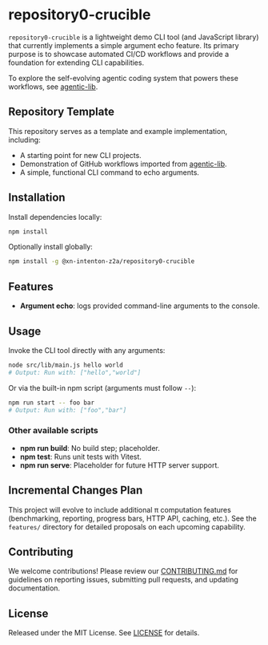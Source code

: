 # repository0-crucible

`repository0-crucible` is a lightweight demo CLI tool (and JavaScript library) that currently implements a simple argument echo feature. Its primary purpose is to showcase automated CI/CD workflows and provide a foundation for extending CLI capabilities.

To explore the self-evolving agentic coding system that powers these workflows, see [agentic-lib](https://github.com/xn-intenton-z2a/agentic-lib).

## Repository Template

This repository serves as a template and example implementation, including:

* A starting point for new CLI projects.
* Demonstration of GitHub workflows imported from [agentic-lib](https://github.com/xn-intenton-z2a/agentic-lib).
* A simple, functional CLI command to echo arguments.

## Installation

Install dependencies locally:

```bash
npm install
```

Optionally install globally:

```bash
npm install -g @xn-intenton-z2a/repository0-crucible
```

## Features

- **Argument echo**: logs provided command-line arguments to the console.

## Usage

Invoke the CLI tool directly with any arguments:

```bash
node src/lib/main.js hello world
# Output: Run with: ["hello","world"]
```

Or via the built-in npm script (arguments must follow `--`):

```bash
npm run start -- foo bar
# Output: Run with: ["foo","bar"]
```

### Other available scripts

- **npm run build**: No build step; placeholder.
- **npm test**: Runs unit tests with Vitest.
- **npm run serve**: Placeholder for future HTTP server support.

## Incremental Changes Plan

This project will evolve to include additional π computation features (benchmarking, reporting, progress bars, HTTP API, caching, etc.). See the `features/` directory for detailed proposals on each upcoming capability.

## Contributing

We welcome contributions! Please review our [CONTRIBUTING.md](./CONTRIBUTING.md) for guidelines on reporting issues, submitting pull requests, and updating documentation.

## License

Released under the MIT License. See [LICENSE](./LICENSE) for details.

